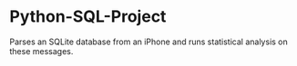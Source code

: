 Python-SQL-Project
==================

Parses an SQLite database from an iPhone and runs statistical analysis on these messages.

